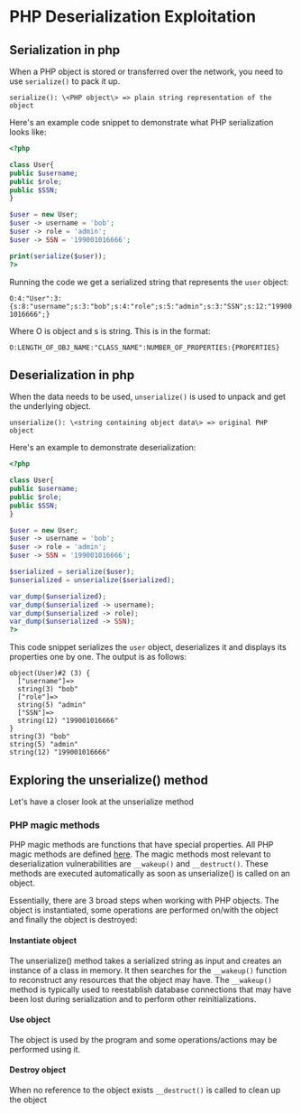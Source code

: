 # PHP Deserialization Exploitation

## Serialization in php

When a PHP object is stored or transferred over the network, you need to use ```serialize()``` to pack it up.

```serialize(): \<PHP object\> => plain string representation of the object```

Here's an example code snippet to demonstrate what PHP serialization looks like:

```php
<?php

class User{
public $username;
public $role;
public $SSN;
}

$user = new User;
$user -> username = 'bob';
$user -> role = 'admin';
$user -> SSN = '199001016666';

print(serialize($user));
?>
```

Running the code we get a serialized string that represents the ```user``` object:

```O:4:"User":3:{s:8:"username";s:3:"bob";s:4:"role";s:5:"admin";s:3:"SSN";s:12:"199001016666";}```

Where O is object and s is string. This is in the format:

```O:LENGTH_OF_OBJ_NAME:"CLASS_NAME":NUMBER_OF_PROPERTIES:{PROPERTIES}```

## Deserialization in php

When the data needs to be used, ```unserialize()``` is used to unpack and get the underlying object.

```unserialize(): \<string containing object data\> => original PHP object```

Here's an example to demonstrate deserialization:

```php
<?php

class User{
public $username;
public $role;
public $SSN;
}

$user = new User;
$user -> username = 'bob';
$user -> role = 'admin';
$user -> SSN = '199001016666';

$serialized = serialize($user);
$unserialized = unserialize($serialized);

var_dump($unserialized);
var_dump($unserialized -> username);
var_dump($unserialized -> role);
var_dump($unserialized -> SSN);
?>
```

This code snippet serializes the ```user``` object, deserializes it and displays its properties one by one. The output is as follows:

```console
object(User)#2 (3) {
  ["username"]=>
  string(3) "bob"
  ["role"]=>
  string(5) "admin"
  ["SSN"]=>
  string(12) "199001016666"
}
string(3) "bob"
string(5) "admin"
string(12) "199001016666"
```

## Exploring the unserialize() method

Let's have a closer look at the unserialize method

### PHP magic methods

PHP magic methods are functions that have special properties. All PHP magic methods are defined [here](https://www.php.net/manual/en/language.oop5.magic.php). The magic methods most relevant to deserialization vulnerabilities are ```__wakeup()``` and ```__destruct()```. These methods are executed automatically as soon as unserialize() is called on an object.

Essentially, there are 3 broad steps when working with PHP objects. The object is instantiated, some operations are performed on/with the object and finally the object is destroyed:

#### Instantiate object

The unserialize() method takes a serialized string as input and creates an instance of a class in memory. It then searches for the ```__wakeup()``` function to reconstruct any resources that the object may have. The ```__wakeup()``` method is typically used to reestablish database connections that may have been lost during serialization and to perform other reinitializations.

#### Use object

The object is used by the program and some operations/actions may be performed using it.

#### Destroy object

When no reference to the object exists ```__destruct()``` is called to clean up the object

